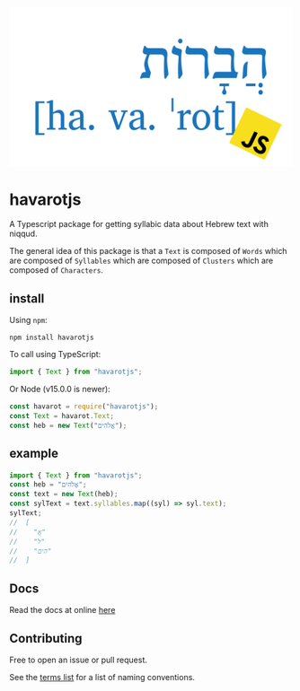 ![havarot](./havarot-2400.png)

# havarotjs

A Typescript package for getting syllabic data about Hebrew text with niqqud.

The general idea of this package is that a `Text` is composed of `Words` which are composed of `Syllables` which are composed of `Clusters` which are composed of `Characters`.

## install

Using `npm`:

```
npm install havarotjs
```

To call using TypeScript:

```typescript
import { Text } from "havarotjs";
```

Or Node (v15.0.0 is newer):

```javascript
const havarot = require("havarotjs");
const Text = havarot.Text;
const heb = new Text("אֱלֹהִים");
```

## example

```typescript
import { Text } from "havarotjs";
const heb = "אֱלֹהִים";
const text = new Text(heb);
const sylText = text.syllables.map((syl) => syl.text);
sylText;
//  [
//    "אֱ"
//    "לֹ"
//    "הִים"
//  ]
```

## Docs

Read the docs at online [here](https://charlesloder.github.io/havarotjs/)

## Contributing

Free to open an issue or pull request.

See the [terms list](https://charlesloder.github.io/havarotjs/pages/Linguistic/terms.html) for a list of naming conventions.
